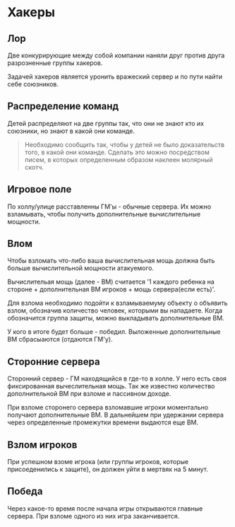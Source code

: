 # Хакеры

## Лор

Две конкурирующие между собой компании наняли друг против друга разрозненные группы хакеров.

Задачей хакеров является уронить вражеский сервер и по пути найти себе союзников.

## Распределение команд

Детей распределяют на две группы так, что они не знают кто их союзники, но знают в какой они команде.

> Необходимо сообщить так, чтобы у детей не было доказательств того, в какой они команде.
> Сделать это можно посредством писем, в которых определенным образом наклеен молярный скотч.

## Игровое поле

По холлу/улице расставленны ГМ'ы - обычные сервера.
Их можно взламывать, чтобы получить дополнительные вычислительные мощности.

## Влом

Чтобы взломать что-либо ваша вычислительная мощь должна быть больше вычислительной мощности атакуемого.

Вычислительая мощь (далее - ВМ) считается '1 каждого ребенка на стороне + дополнительная ВМ игроков + мощь сервера(если есть)'.

Для взлома необходимо подойти к взламываемуму объекту о объявить взлом, обозначив количество человек, которыми вы нападаете.
Когда обозначится группа защиты, можно выкладывать дополнительные ВМ.

У кого в итоге будет больше - победил. Выложенные дополнительные ВМ сбрасыаются (отдаются ГМ'у).

## Сторонние сервера

Сторонний сервер - ГМ находящийся в где-то в холле.
У него есть своя фиксированная вычеслительная мощь.
Так же известно количество дополнительной ВМ при взломе и пассивном доходе.

При взломе сторонего сервера взломавшие игроки моментально получают дополнительные ВМ.
В дальнейшем при удержании сервера через определенные промежутки времени выдаются еще ВМ.

## Взлом игроков

При успешном взоме игрока (или группы игроков, которые присоеденились к защите), он должен уйти в мертвяк на 5 минут.

## Победа

Через какое-то время после начала игры открываются главные сервера. При взломе одного из них игра заканчивается.
